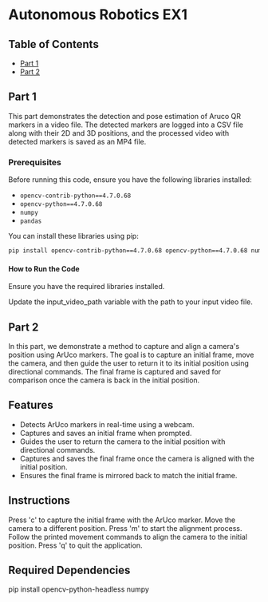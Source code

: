 # Autonomous Robotics EX1
## Table of Contents
- [Part 1](#part-1)
- [Part 2](#part-2)

## Part 1

This part demonstrates the detection and pose estimation of Aruco QR markers in a video file. The detected markers are logged into a CSV file along with their 2D and 3D positions, and the processed video with detected markers is saved as an MP4 file.

### Prerequisites

Before running this code, ensure you have the following libraries installed:

- `opencv-contrib-python==4.7.0.68`
- `opencv-python==4.7.0.68`
- `numpy`
- `pandas`

You can install these libraries using pip:

```bash
pip install opencv-contrib-python==4.7.0.68 opencv-python==4.7.0.68 numpy pandas
```
#### How to Run the Code
Ensure you have the required libraries installed.

Update the input_video_path variable with the path to your input video file.

## Part 2

In this part, we demonstrate a method to capture and align a camera's position using ArUco markers. The goal is to capture an initial frame, move the camera, and then guide the user to return it to its initial position using directional commands. The final frame is captured and saved for comparison once the camera is back in the initial position.

## Features

- Detects ArUco markers in real-time using a webcam.
- Captures and saves an initial frame when prompted.
- Guides the user to return the camera to the initial position with directional commands.
- Captures and saves the final frame once the camera is aligned with the initial position.
- Ensures the final frame is mirrored back to match the initial frame.

## Instructions

Press 'c' to capture the initial frame with the ArUco marker.
Move the camera to a different position.
Press 'm' to start the alignment process. Follow the printed movement commands to align the camera to the initial position.
Press 'q' to quit the application.

## Required Dependencies

pip install opencv-python-headless numpy
